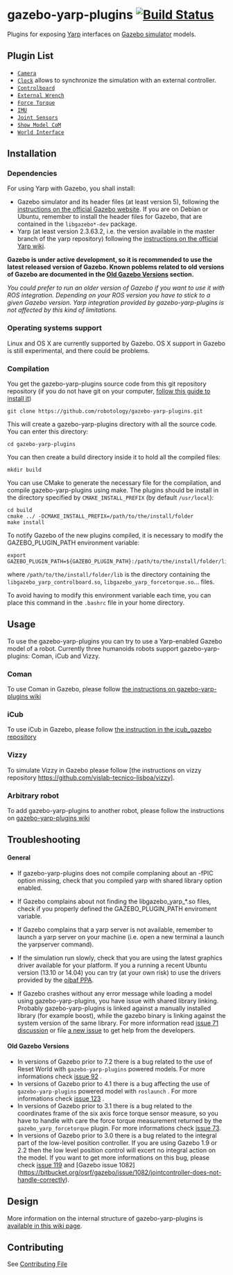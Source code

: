 gazebo-yarp-plugins [![Build Status](https://travis-ci.org/robotology/gazebo-yarp-plugins.svg?branch=master)](https://travis-ci.org/robotology/gazebo-yarp-plugins)
===================

Plugins for exposing [Yarp](http://yarp.it/) interfaces on [Gazebo simulator](http://gazebosim.org/) models.

Plugin List
------------

- [`Camera`](https://github.com/robotology/gazebo-yarp-plugins/tree/master/plugins/camera)
- [`Clock`](https://github.com/robotology/gazebo-yarp-plugins/tree/master/plugins/clock) allows to synchronize the simulation with an external controller.
- [`Controlboard`](https://github.com/robotology/gazebo-yarp-plugins/tree/master/plugins/controlboard)
- [`External Wrench`](https://github.com/robotology/gazebo-yarp-plugins/tree/master/plugins/externalwrench)
- [`Force Torque`](https://github.com/robotology/gazebo-yarp-plugins/tree/master/plugins/forcetorque)
- [`IMU`](https://github.com/robotology/gazebo-yarp-plugins/tree/master/plugins/imu)
- [`Joint Sensors`](https://github.com/robotology/gazebo-yarp-plugins/tree/master/plugins/jointsensors)
- [`Show Model CoM`](https://github.com/robotology/gazebo-yarp-plugins/tree/master/plugins/showmodelcom)
- [`World Interface`](https://github.com/robotology/gazebo-yarp-plugins/tree/master/plugins/worldinterface)

Installation
------------
### Dependencies
For using Yarp with Gazebo, you shall install:
 * Gazebo simulator and its header files (at least version 5), following the [instructions on the official Gazebo website](http://gazebosim.org/tutorials?cat=install). If you are on Debian or Ubuntu, remember to install the header files for Gazebo, that are contained in the `libgazebo*-dev` package. 
 * Yarp (at least version 2.3.63.2, i.e. the version available in the master branch of the yarp repository) following the [instructions on the official Yarp wiki](http://wiki.icub.org/wiki/Linux:Installation_from_sources#Getting_the_YARP_and_iCub_sources).

**Gazebo is under active development, so it is recommended to use the latest released version of Gazebo. Known poblems related to old versions of Gazebo are documented in the [Old Gazebo Versions](#old-gazebo-versions) section.**

*You could prefer to run an older version of Gazebo if you want to use it with ROS integration. Depending on your ROS version you have to stick to a given Gazebo version.*
*Yarp integration provided by gazebo-yarp-plugins is not affected by this kind of limitations.*


### Operating systems support
Linux and OS X are currently supported by Gazebo.
OS X support in Gazebo is still experimental, and there could be problems.

### Compilation
You get the gazebo-yarp-plugins source code from this git repository repository (if you do not have git on your computer, [follow this guide to install it](http://git-scm.com/downloads))
```
git clone https://github.com/robotology/gazebo-yarp-plugins.git
```
This will create a gazebo-yarp-plugins directory with all the source code.
You can enter this directory:
```
cd gazebo-yarp-plugins
```
You can then create a build directory inside it to hold all the compiled files:
```
mkdir build
```
You can use CMake to generate the necessary file for the compilation, and compile gazebo-yarp-plugins using make. The plugins should be install in the directory specified by `CMAKE_INSTALL_PREFIX` (by default `/usr/local`):
```
cd build
cmake ../ -DCMAKE_INSTALL_PREFIX=/path/to/the/install/folder
make install
```

To notify Gazebo of the new plugins compiled, it is necessary to modify the GAZEBO_PLUGIN_PATH environment variable:
```
export GAZEBO_PLUGIN_PATH=${GAZEBO_PLUGIN_PATH}:/path/to/the/install/folder/lib
```
where `/path/to/the/install/folder/lib` is the directory containing the `libgazebo_yarp_controlboard.so`, `libgazebo_yarp_forcetorque.so`... files.

To avoid having to modify this environment variable each time, you can place this command in the `.bashrc` file in your home directory.

Usage
-----
To use the gazebo-yarp-plugins you can try to use a Yarp-enabled Gazebo model of a robot. Currently three humanoids robots support gazebo-yarp-plugins: Coman, iCub and Vizzy. 

### Coman
To use Coman in Gazebo, please follow [the instructions on gazebo-yarp-plugins wiki](https://github.com/robotology/gazebo-yarp-plugins/wiki/Using-Coman-model-with-gazebo-yarp-plugins)

### iCub
To use iCub in Gazebo, please follow [the instruction in the icub_gazebo repository](https://github.com/robotology-playground/icub_gazebo)

### Vizzy
To simulate Vizzy in Gazebo please follow [the instructions on vizzy repository https://github.com/vislab-tecnico-lisboa/vizzy].

### Arbitrary robot
To add gazebo-yarp-plugins to another robot, please follow the instructions on [gazebo-yarp-plugins wiki](https://github.com/robotology/gazebo-yarp-plugins/wiki/Embed-gazebo-yarp-plugins-in-an-SDF-model)

Troubleshooting
---------------

#### General 
- If gazebo-yarp-plugins does not compile complaning about an -fPIC option missing, check that you compiled yarp with shared library option enabled.

- If Gazebo complains about not finding the libgazebo_yarp_*.so files, check if you properly defined the GAZEBO_PLUGIN_PATH enviroment variable.

- If Gazebo complains that a yarp server is not available, remember to launch a yarp server on your machine (i.e. open a new terminal a launch the yarpserver command).

- If the simulation run slowly, check that you are using the latest graphics driver available for your platform. If you a running a recent Ubuntu version (13.10 or 14.04) you can try (at your own risk) to use the drivers provided by the [oibaf PPA](https://launchpad.net/~oibaf/+archive/graphics-drivers).

- If Gazebo crashes without any error message while loading a model using gazebo-yarp-plugins, you have issue with shared library linking. Probably gazebo-yarp-plugins is linked against a manually installed library (for example boost), while the gazebo binary is linking against the system version of the same library. For more information read [issue  71 discussion](https://github.com/robotology/gazebo-yarp-plugins/issues/71) or file [a new issue](https://github.com/robotology/gazebo-yarp-plugins/issues/new) to get help from the developers.

#### Old Gazebo Versions
- In versions of Gazebo prior to 7.2 there is a bug related to the use of Reset World with `gazebo-yarp-plugins` powered models. For more informations check [issue 92](https://github.com/robotology/gazebo-yarp-plugins/issues/92) . 
- In versions of Gazebo prior to 4.1 there is a bug affecting the use of `gazebo-yarp-plugins` powered model with `roslaunch` . For more informations check [issue 123](https://github.com/robotology/gazebo-yarp-plugins/issues/123) . 
- In versions of Gazebo prior to 3.1 there is a bug related to the coordinates frame of the six axis force torque sensor measure, so you 
  have to handle with care the force torque measurement returned by the `gazebo_yarp_forcetorque` plugin. For more informations check [issue 73]( https://github.com/robotology/gazebo-yarp-plugins/issues/73). 
- In versions of Gazebo prior to 3.0 there is a bug related to the integral part of the low-level position controller. If you are using 
  Gazebo 1.9 or 2.2 then the low level position control will excert no integral action on the model. If you want to get more informations on
  this bug, please check [issue 119](https://github.com/robotology/gazebo-yarp-plugins/issues/119) and [Gazebo issue 1082] (https://bitbucket.org/osrf/gazebo/issue/1082/jointcontroller-does-not-handle-correctly). 

Design
------
More information on the internal structure of gazebo-yarp-plugins is [available in this wiki page](https://github.com/robotology/gazebo-yarp-plugins/wiki/Design).


Contributing
------------
See [Contributing File](CONTRIBUTING.md)
